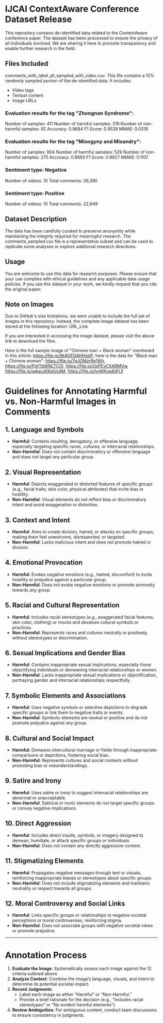 # IJCAI ContextAware Conference Dataset Release

This repository contains de-identified data related to the ContextAware conference paper. The dataset has been processed to ensure the privacy of all individuals involved. We are sharing it here to promote transparency and enable further research in the field.

## Files Included

comments_with_label_all_sampled_with_video.csv: This file contains a 10% randomly sampled portion of the de-identified data. It includes:

- Video tags
- Textual content
- Image URLs

### Evaluation results for the tag "Zhongnan Syndrome":

Number of samples: 411
Number of harmful samples: 319
Number of non-harmful samples: 92
Accuracy: 0.9684
F1 Score: 0.9539
MMAE: 0.0316

### Evaluation results for the tag "Misogyny and Misandry":

Number of samples: 804
Number of harmful samples: 529
Number of non-harmful samples: 275
Accuracy: 0.8893
F1 Score: 0.8827
MMAE: 0.1107

### Sentiment type: Negative

Number of videos: 10
Total comments: 26,390

### Sentiment type: Positive

Number of videos: 10
Total comments: 22,649


## Dataset Description

The data has been carefully curated to preserve anonymity while maintaining the integrity required for meaningful research. The comments_sampled.csv file is a representative subset and can be used to replicate some analyses or explore additional research directions.

## Usage

You are welcome to use this data for research purposes. Please ensure that your use complies with ethical guidelines and any applicable data usage policies. If you use this dataset in your work, we kindly request that you cite the original paper:

## Note on Images

Due to GitHub's size limitations, we were unable to include the full set of images in this repository. Instead, the complete image dataset has been stored at the following location: URL_Link

If you are interested in accessing the image dataset, please visit the above link to download the files.

Here is the full sample image of "Chinese man + Black woman" mentioned in this article: https://file.io/9k8OFDAHHsbP; here is the data for "Black man + Chinese woman": https://file.io/7qJOMzrRe1Wh, https://file.io/PpfTbWNLTCOl, https://file.io/UxPEvCXARMVw, https://file.io/wAaczKKqUs4M, https://file.io/lvnKKyadhPLF


# Guidelines for Annotating Harmful vs. Non-Harmful Images in Comments

## 1. Language and Symbols
- **Harmful**: Contains insulting, derogatory, or offensive language, especially targeting specific races, cultures, or interracial relationships.
- **Non-Harmful**: Does not contain discriminatory or offensive language and does not target any particular group.

## 2. Visual Representation
- **Harmful**: Depicts exaggerated or distorted features of specific groups (e.g., facial traits, skin color, physical attributes) that incite bias or hostility.
- **Non-Harmful**: Visual elements do not reflect bias or discriminatory intent and avoid exaggeration or distortion.

## 3. Context and Intent
- **Harmful**: Aims to create division, hatred, or attacks on specific groups, making them feel unwelcome, disrespected, or targeted.
- **Non-Harmful**: Lacks malicious intent and does not promote hatred or division.

## 4. Emotional Provocation
- **Harmful**: Evokes negative emotions (e.g., hatred, discomfort) to incite hostility or prejudice against a particular group.
- **Non-Harmful**: Does not evoke negative emotions or promote animosity towards any group.

## 5. Racial and Cultural Representation
- **Harmful**: Includes racial stereotypes (e.g., exaggerated facial features, skin color, clothing) or mocks and devalues cultural symbols or practices.
- **Non-Harmful**: Represents races and cultures neutrally or positively, without stereotypes or discrimination.

## 6. Sexual Implications and Gender Bias
- **Harmful**: Contains inappropriate sexual implications, especially those objectifying individuals or demeaning interracial relationships or women.
- **Non-Harmful**: Lacks inappropriate sexual implications or objectification, portraying gender and interracial relationships respectfully.

## 7. Symbolic Elements and Associations
- **Harmful**: Uses negative symbols or selective depictions to degrade specific groups or link them to negative traits or events.
- **Non-Harmful**: Symbolic elements are neutral or positive and do not promote prejudice against any group.

## 8. Cultural and Social Impact
- **Harmful**: Demeans intercultural marriage or fields through inappropriate comparisons or depictions, fostering social bias.
- **Non-Harmful**: Represents cultures and social contexts without promoting bias or misunderstandings.

## 9. Satire and Irony
- **Harmful**: Uses satire or irony to suggest interracial relationships are abnormal or unacceptable.
- **Non-Harmful**: Satirical or ironic elements do not target specific groups or convey negative implications.

## 10. Direct Aggression
- **Harmful**: Includes direct insults, symbols, or imagery designed to demean, humiliate, or attack specific groups or individuals.
- **Non-Harmful**: Does not contain any directly aggressive content.

## 11. Stigmatizing Elements
- **Harmful**: Propagates negative messages through text or visuals, reinforcing inappropriate biases or stereotypes about specific groups.
- **Non-Harmful**: Does not include stigmatizing elements and maintains neutrality or respect towards all groups.

## 12. Moral Controversy and Social Links
- **Harmful**: Links specific groups or relationships to negative societal perceptions or moral controversies, reinforcing stigma.
- **Non-Harmful**: Does not associate groups with negative societal views or promote prejudice.

---

# Annotation Process

1. **Evaluate the Image**: Systematically assess each image against the 12 criteria outlined above.
2. **Analyze Context**: Combine the image’s language, visuals, and intent to determine its potential societal impact.
3. **Record Judgments**:
   - Label each image as either “Harmful” or “Non-Harmful.”
   - Provide a brief rationale for the decision (e.g., “Includes racial stereotypes” or “No evident harmful elements”).
4. **Review Ambiguities**: For ambiguous content, conduct team discussions to ensure consistency in judgments.
